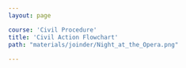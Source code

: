 ```yaml
---
layout: page

course: 'Civil Procedure'
title: 'Civil Action Flowchart'
path: "materials/joinder/Night_at_the_Opera.png"
 
---
```

